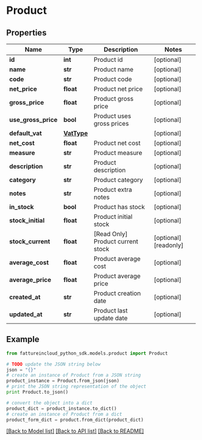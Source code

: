 # Product


## Properties
Name | Type | Description | Notes
------------ | ------------- | ------------- | -------------
**id** | **int** | Product id | [optional] 
**name** | **str** | Product name | [optional] 
**code** | **str** | Product code | [optional] 
**net_price** | **float** | Product net price | [optional] 
**gross_price** | **float** | Product gross price | [optional] 
**use_gross_price** | **bool** | Product uses gross prices | [optional] 
**default_vat** | [**VatType**](VatType.md) |  | [optional] 
**net_cost** | **float** | Product net cost | [optional] 
**measure** | **str** | Product measure | [optional] 
**description** | **str** | Product description | [optional] 
**category** | **str** | Product category | [optional] 
**notes** | **str** | Product extra notes | [optional] 
**in_stock** | **bool** | Product has stock | [optional] 
**stock_initial** | **float** | Product initial stock | [optional] 
**stock_current** | **float** | [Read Only] Product current stock | [optional] [readonly] 
**average_cost** | **float** | Product average cost | [optional] 
**average_price** | **float** | Product average price | [optional] 
**created_at** | **str** | Product creation date | [optional] 
**updated_at** | **str** | Product last update date | [optional] 

## Example

```python
from fattureincloud_python_sdk.models.product import Product

# TODO update the JSON string below
json = "{}"
# create an instance of Product from a JSON string
product_instance = Product.from_json(json)
# print the JSON string representation of the object
print Product.to_json()

# convert the object into a dict
product_dict = product_instance.to_dict()
# create an instance of Product from a dict
product_form_dict = product.from_dict(product_dict)
```
[[Back to Model list]](../README.md#documentation-for-models) [[Back to API list]](../README.md#documentation-for-api-endpoints) [[Back to README]](../README.md)


